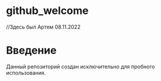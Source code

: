 # github_welcome
//Здесь был Артем 08.11.2022
# Введение
Данный репозиторий создан исключительно для пробного использования.
